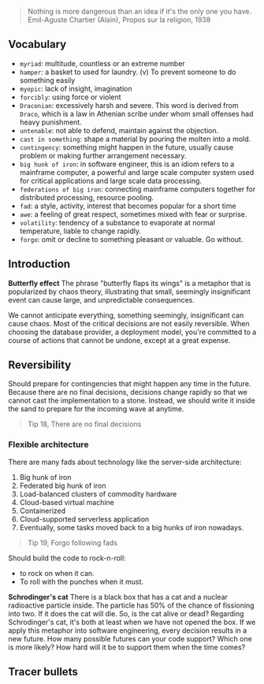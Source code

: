 > Nothing is more dangerous than an idea if it's the only one you have.
> Emil-Aguste Chartier (Alain), Propos sur la religion, 1938

## Vocabulary
- `myriad`: multitude, countless or an extreme number
- `hamper`: a basket to used for laundry. (v) To prevent someone to do something easily
- `myopic`: lack of insight, imagination
- `forcibly`: using force or violent
- `Draconian`: excessively harsh and severe. This word is derived from `Draco`, which is a law in Athenian scribe under whom small offenses had heavy punishment.
- `untenable`: not able to defend, maintain against the objection.
- `cast in something`: shape a material by pouring the molten into a mold.
- `contingency`: something might happen in the future, usually cause problem or making further arrangement necessary.
- `big hunk of iron`: in software engineer, this is an idiom refers to a mainframe computer, a powerful and large scale computer system used for critical applications and large scale data processing.
- `federations of big iron`: connecting mainframe computers together for distributed processing, resource pooling.
- `fad`: a style, activity, interest that becomes popular for a short time
- `awe`: a feeling of great respect, sometimes mixed with fear or surprise.
- `volatility`: tendency of a substance to evaporate at normal temperature, liable to change rapidly.
- `forgo`: omit or decline to something pleasant or valuable. Go without.

## Introduction

**Butterfly effect**
The phrase "butterfly flaps its wings" is a metaphor that is popularized by chaos theory, illustrating that small, seemingly insignificant event can cause large, and unpredictable consequences.

We cannot anticipate everything, something seemingly, insignificant can cause chaos. Most of the critical decisions are not easily reversible. When choosing the database provider, a deployment model, you're committed to a course of actions that cannot be undone, except at a great expense.

## Reversibility
Should prepare for contingencies that might happen any time in the future. Because there are no final decisions, decisions change rapidly so that we cannot cast the implementation to a stone. Instead, we should write it inside the sand to prepare for the incoming wave at anytime.

> Tip 18, There are no final decisions

### Flexible architecture
There are many fads about technology like the server-side architecture:
1. Big hunk of iron
2. Federated big hunk of iron
3. Load-balanced clusters of commodity hardware
4. Cloud-based virtual machine
5. Containerized
6. Cloud-supported serverless application
7. Eventually, some tasks moved back to a big hunks of iron nowadays.

> Tip 19, Forgo following fads

Should build the code to rock-n-roll:
- to rock on when it can.
- To roll with the punches when it must.

**Schrodinger's cat**
There is a black box that has a cat and a nuclear radioactive particle inside. The particle has 50% of the chance of fissioning into two. If it does the cat will die. So, is the cat alive or dead? Regarding Schrodinger's cat, it's both at least when we have not opened the box.
If we apply this metaphor into software engineering, every decision results in a new future. How many possible futures can your code support? Which one is more likely? How hard will it be to support them when the time comes?

## Tracer bullets
